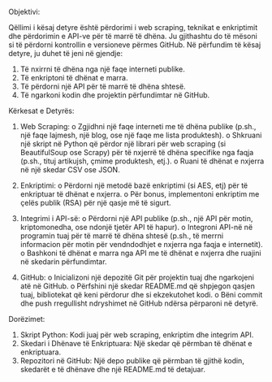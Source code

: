 Objektivi:

Qëllimi i kësaj detyre është përdorimi i  web scraping, teknikat e enkriptimit dhe përdorimin e API-ve për të marrë të dhëna. Ju gjithashtu do të mësoni si të përdorni kontrollin e versioneve përmes GitHub. Në përfundim të kësaj detyre, ju duhet të jeni në gjendje:
1.	Të nxirrni të dhëna nga një faqe interneti publike.
2.	Të enkriptoni të dhënat e marra.
3.	Të përdorni një API për të marrë të dhëna shtesë.
4.	Të ngarkoni kodin dhe projektin përfundimtar në GitHub.

Kërkesat e Detyrës:

1.	Web Scraping:
o	Zgjidhni një faqe interneti me të dhëna publike (p.sh., një faqe lajmesh, një blog, ose një faqe me lista produktesh).
o	Shkruani një skript në Python që përdor një librari për web scraping (si BeautifulSoup ose Scrapy) për të nxjerrë të dhëna specifike nga faqja (p.sh., tituj artikujsh, çmime produktesh, etj.).
o	Ruani të dhënat e nxjerra në një skedar CSV ose JSON.

2.	Enkriptimi:
o	Përdorni një metodë bazë enkriptimi (si AES, etj) për të enkriptuar të dhënat e nxjerra.
o	Për bonus, implementoni enkriptim me çelës publik (RSA) për një qasje më të sigurt.

3.	Integrimi i API-së:
o	Përdorni një API publike (p.sh., një API për motin, kriptomonedha, ose ndonjë tjetër API të hapur).
o	Integroni API-në në programin tuaj për të marrë të dhëna shtesë (p.sh., të merrni informacion për motin për vendndodhjet e nxjerra nga faqja e internetit).
o	Bashkoni të dhënat e marra nga API me të dhënat e nxjerra dhe ruajini në skedarin përfundimtar.

4.	GitHub:
o	Inicializoni një depozitë Git për projektin tuaj dhe ngarkojeni atë në GitHub.
o	Përfshini një skedar README.md që shpjegon qasjen tuaj, bibliotekat që keni përdorur dhe si ekzekutohet kodi.
o	Bëni commit dhe push rregullisht ndryshimet në GitHub ndërsa përparoni në detyrë.

Dorëzimet:
1.	Skript Python: Kodi juaj për web scraping, enkriptim dhe integrim API.
2.	Skedari i Dhënave të Enkriptuara: Një skedar që përmban të dhënat e enkriptuara.
3.	Repozitori në GitHub: Një depo publike që përmban të gjithë kodin, skedarët e të dhënave dhe një README.md të detajuar.
